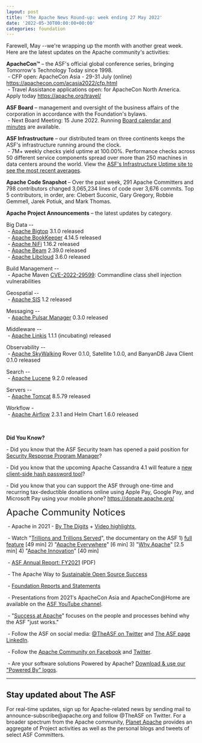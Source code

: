 ```yaml
---
layout: post
title: 'The Apache News Round-up: week ending 27 May 2022'
date: '2022-05-30T00:00:00+00:00'
categories: foundation
---
```

<p></p><p></p><p></p><p>Farewell, May --we're wrapping up the month with another great week. Here are the latest updates on the Apache
 community's activities:</p><p></p><p></p><p></p><p></p><p></p><p></p><p><span style="font-weight: 700;"><span class="il">ApacheCon</span>™</span>&nbsp;– the ASF's official global conference series, bringing Tomorrow's Technology Today since 1998.<br>&nbsp;- CFP open: ApacheCon Asia - 29-31 July (online) <a target="_blank" class="c-link" data-stringify-link="https://apachecon.com/acasia2022/cfp.html" data-sk="tooltip_parent" href="https://apachecon.com/acasia2022/cfp.html" rel="noopener noreferrer" tabindex="-1" data-remove-tab-index="true">https://apachecon.com/acasia2022/cfp.html</a><br>&nbsp;- Travel Assistance applications open: for ApacheCon North America. Apply today <a target="_blank" class="c-link" data-stringify-link="https://apache.org/travel/" data-sk="tooltip_parent" href="https://apache.org/travel/" rel="noopener noreferrer">https://apache.org/travel/</a></p><p><span style="font-weight: 700;">ASF Board</span>&nbsp;– management and oversight of the business affairs of the corporation in accordance with the Foundation's bylaws.<br>&nbsp;- Next Board Meeting: 15 June 2022. Running&nbsp;<a href="https://apache.org/foundation/board/calendar.html" target="_blank">Board calendar and minutes</a>&nbsp;are available. <br></p><p></p><p><span style="font-weight: 700;">ASF Infrastructure</span>&nbsp;– our distributed team on three continents keeps the ASF's infrastructure running around the clock.<br>&nbsp;- 7M+ weekly checks yield uptime at 100.00%. Performance checks across 50 different service components spread over more than 250 machines in data centers around the world. View the&nbsp;<a href="http://www.apache.org/uptime/" target="_blank">ASF's Infrastructure Uptime site to see the most recent averages</a>. <br></p><p><span style="font-weight: 700;">Apache Code Snapshot&nbsp;</span>– Over the past week, 291 Apache Committers and 798 contributors changed 3,065,234 lines of code over 3,676 commits. Top 5 contributors, in order, are: <span>Clebert Suconic, Gary Gregory, Robbie Gemmell, Jarek Potiuk, and Mark Thomas.&nbsp; &nbsp; <br></span></p><p><span style="font-weight: 700;"></span></p><p><span style="font-weight: 700;">Apache Project Announcements</span>&nbsp;– the latest updates by category.</p>Big Data --<br>&nbsp;- <a href="https://bigtop.apache.org/" target="_blank">Apache </a><span class="il"><a href="https://bigtop.apache.org/" target="_blank">Bigtop</a></span> 3.1.0 released&nbsp; <br>&nbsp;- <a href="http://bookkeeper.apache.org/" target="_blank">Apache </a><span class="il"><a href="http://bookkeeper.apache.org/" target="_blank">BookKeeper</a></span> 4.14.5 released&nbsp; <br>&nbsp;- <a href="https://nifi.apache.org/" target="_blank">Apache </a><span class="il"><a href="https://nifi.apache.org/" target="_blank">NiFi</a></span> 1.16.2 released&nbsp; <br>&nbsp;- <a href="https://beam.apache.org/" target="_blank">Apache </a><span class="il"><a href="https://beam.apache.org/" target="_blank">Beam</a></span> 2.39.0 released&nbsp; <br>&nbsp;- <a href="http://libcloud.apache.org/" target="_blank">Apache </a><span class="il"><a href="http://libcloud.apache.org/" target="_blank">Libcloud</a></span> 3.6.0 released&nbsp;<p></p><p>
Build Management --<br>&nbsp;- Apache Maven <a href="https://s.apache.org/7pcyj" target="_blank">CVE-2022-29599</a>: Commandline class shell injection vulnerabilities <br></p>Geospatial -- <br>&nbsp;- <a href="http://sis.apache.org/" target="_blank">Apache </a><span class="il"><a href="http://sis.apache.org/" target="_blank">SIS</a></span> 1.2 released <a href="http://sis.apache.org/" rel="noreferrer" target="_blank" data-saferedirecturl="https://www.google.com/url?q=http://sis.apache.org/&amp;source=gmail&amp;ust=1653737873991000&amp;usg=AOvVaw3xUFDLboEF9ja3JHUi9ktu"></a><p></p><p>Messaging --<br>&nbsp;- <a href="https://pulsar.apache.org/" target="_blank">Apache </a><span class="il"><a href="https://pulsar.apache.org/" target="_blank">Pulsar Manager</a> 0.3.0</span> released <br></p><p>Middleware --<br>
&nbsp;- <a href="https://linkis.apache.org/" target="_blank">Apache </a><span class="il"><a href="https://linkis.apache.org/" target="_blank">Linkis</a></span> 1.1.1 (incubating) released <br></p><p>Observability --<br>
&nbsp;- <a href="https://skywalking.apache.org/" target="_blank">Apache </a><span class="il"><a href="https://skywalking.apache.org/" target="_blank">SkyWalking</a></span> Rover 0.1.0, Satellite 1.0.0, and BanyanDB Java Client 0.1.0 released <br></p><p>Search --<br>
&nbsp;- <a href="http://lucene.apache.org/" target="_blank">Apache </a><span class="il"><a href="http://lucene.apache.org/" target="_blank">Lucene</a></span> 9.2.0 released <br>
<span class="il"></span></p><p><span class="il">Servers -- <br>&nbsp;- </span><a href="https://tomcat.apache.org/" target="_blank">Apache </a><span class="il"><a href="https://tomcat.apache.org/" target="_blank">Tomcat</a></span> 8.5.79 released <span class="il"></span></p><span class="il">Workflow - </span><span class="il"><br>&nbsp;- </span><span class="il"><a href="https://airflow.apache.org/" target="_blank">Apache</a></span><a href="https://airflow.apache.org/" target="_blank"> </a><span class="il"><a href="https://airflow.apache.org/" target="_blank">Airflow</a> 2.3.1 and</span> <span class="il">Helm</span> <span class="il">Chart</span> 1.6.0 released <span class="il"></span><p><span style="font-weight: 700;"><br></span></p><p><span style="font-weight: 700;">Did You Know?</span><br></p><p>- Did you know that the ASF Security team has opened a paid position for <a href="https://blogs.apache.org/security/entry/position-available-security-response-program" target="_blank">Security Response Program Manager</a>? <span class="c-mrkdwn__br" data-stringify-type="paragraph-break"></span></p><p>- Did you know that the upcoming Apache Cassandra 4.1 will feature a <a href="https://cassandra.apache.org/_/blog/Apache-Cassandra-4.1-Features-Client-side-Password-Hashing.html" target="_blank">new client-side hash password tool</a>? <br></p><p>- Did you know that you can support the ASF through one-time and recurring
 tax-deductible donations online using Apple Pay, Google Pay, and 
Microsoft Pay using your mobile phone? <a target="_blank" class="c-link" data-stringify-link="https://donate.apache.org/" data-sk="tooltip_parent" href="https://donate.apache.org/" rel="noopener noreferrer">https://donate.apache.org/</a> </p><p><span style="font-size: 24px;">Apache Community Notices</span><br></p><p>&nbsp;- Apache in 2021 -&nbsp;<a href="https://s.apache.org/Apache2021Digits" target="_blank">By The Digits</a>&nbsp;+&nbsp;<a href="https://youtu.be/GU0SV_2tWkU" target="_blank">Video highlights&nbsp;</a></p><p>&nbsp;- Watch "<a href="https://www.youtube.com/watch?v=JUt2nb0mgwg" target="_blank" style="background-color: rgb(255, 255, 255);">Trillions and Trillions Served</a>", the documentary on the ASF 1)&nbsp;<a href="https://www.youtube.com/watch?v=JUt2nb0mgwg" target="_blank" style="background-color: rgb(255, 255, 255);">full feature</a>&nbsp;[49 min] 2) "<a href="https://www.youtube.com/watch?v=nXtIti9jMFI" target="_blank" style="background-color: rgb(255, 255, 255);">Apache Everywhere</a>" [6 min] 3) "<a href="https://www.youtube.com/watch?v=YM5dLvNatRs" target="_blank" style="background-color: rgb(255, 255, 255);">Why Apache</a>" [2.5 min] 4)&nbsp;"<a href="https://www.youtube.com/watch?v=qkvqJaX4S50" target="_blank" style="background-color: rgb(255, 255, 255);">Apache Innovation</a>" [40 min]&nbsp;</p><p>&nbsp;- <a href="https://www.apache.org/foundation/docs/FY2021AnnualReport.pdf" target="_blank">ASF Annual Report: FY2021</a> (PDF)</p><p>&nbsp;- The Apache Way to&nbsp;<a href="https://s.apache.org/GhnI" target="_blank">Sustainable Open Source Success</a>&nbsp;</p><p>&nbsp;-&nbsp;<a href="http://www.apache.org/foundation/reports.html" target="_blank">Foundation Reports and Statements</a><br></p><p>&nbsp;- Presentations from 2021's ApacheCon Asia and ApacheCon@Home are available on the&nbsp;<a href="https://www.youtube.com/c/TheApacheFoundation/" target="_blank" style="background-color: rgb(255, 255, 255);">ASF YouTube channel</a>.</p><p>&nbsp;- "<a href="https://blogs.apache.org/foundation/category/SuccessAtApache" target="_blank">Success at Apache</a>" focuses on the people and processes behind why the ASF "just works."&nbsp;<br></p><div><p>&nbsp;- Follow the ASF on social media:&nbsp;<a href="https://twitter.com/TheASF" target="_blank" style="background-color: rgb(255, 255, 255);">@TheASF on Twitter</a>&nbsp;and&nbsp;<a href="https://www.linkedin.com/company/the-apache-software-foundation" target="_blank" style="background-color: rgb(255, 255, 255);">The ASF page LinkedIn</a>.&nbsp;<br></p></div><div><p>&nbsp;- Follow the&nbsp;<a href="https://www.facebook.com/ApacheSoftwareFoundation/" target="_blank">Apache Community on Facebook</a>&nbsp;and&nbsp;<a href="https://twitter.com/ApacheCommunity" target="_blank">Twitter</a>.&nbsp;</p></div><div>&nbsp;- Are your software solutions Powered by Apache?&nbsp;<a href="http://www.apache.org/foundation/press/kit/#poweredby" target="_blank">Download &amp; use our "Powered By" logos</a>.<br></div><p><span class="LrzXr"></span><span class="LrzXr"></span></p><div><hr><h2>Stay updated about The ASF</h2><p>For real-time updates, sign up for Apache-related news by sending mail to announce-subscribe@apache.org and follow @TheASF on Twitter. For a broader spectrum from the Apache community,&nbsp;<a href="https://twitter.com/PlanetApache" target="_blank">Planet Apache</a>&nbsp;provides an aggregate of Project activities as well as the personal blogs and tweets of select ASF Committers.</p></div><p></p><p></p><p></p><p><br></p>
